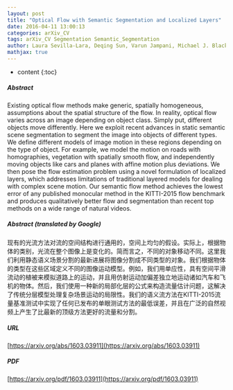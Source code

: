 ```yaml
---
layout: post
title: "Optical Flow with Semantic Segmentation and Localized Layers"
date: 2016-04-11 13:00:13
categories: arXiv_CV
tags: arXiv_CV Segmentation Semantic_Segmentation
author: Laura Sevilla-Lara, Deqing Sun, Varun Jampani, Michael J. Black
mathjax: true
---
```


* content
{:toc}

##### Abstract
Existing optical flow methods make generic, spatially homogeneous, assumptions about the spatial structure of the flow. In reality, optical flow varies across an image depending on object class. Simply put, different objects move differently. Here we exploit recent advances in static semantic scene segmentation to segment the image into objects of different types. We define different models of image motion in these regions depending on the type of object. For example, we model the motion on roads with homographies, vegetation with spatially smooth flow, and independently moving objects like cars and planes with affine motion plus deviations. We then pose the flow estimation problem using a novel formulation of localized layers, which addresses limitations of traditional layered models for dealing with complex scene motion. Our semantic flow method achieves the lowest error of any published monocular method in the KITTI-2015 flow benchmark and produces qualitatively better flow and segmentation than recent top methods on a wide range of natural videos.

##### Abstract (translated by Google)
现有的光流方法对流的空间结构进行通用的，空间上均匀的假设。实际上，根据物体的类别，光流在整个图像上是变化的。简而言之，不同的对象移动不同。这里我们利用静态语义场景分割的最新进展将图像分割成不同类型的对象。我们根据物体的类型在这些区域定义不同的图像运动模型。例如，我们用单应性，具有空间平滑流动的植被来模拟道路上的运动，并且用仿射运动加偏差独立地运动诸如汽车和飞机的物体。然后，我们使用一种新的局部化层的公式来构造流量估计问题，这解决了传统分层模型处理复杂场景运动的局限性。我们的语义流方法在KITTI-2015流量基准测试中实现了任何已发布的单眼测试方法的最低误差，并且在广泛的自然视频上产生了比最新的顶级方法更好的流量和分割。

##### URL
[https://arxiv.org/abs/1603.03911](https://arxiv.org/abs/1603.03911)

##### PDF
[https://arxiv.org/pdf/1603.03911](https://arxiv.org/pdf/1603.03911)

